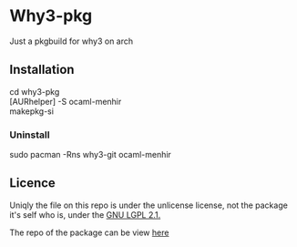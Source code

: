 # Why3-pkg
Just a pkgbuild for why3 on arch

## Installation

cd why3-pkg  
[AURhelper] -S ocaml-menhir  
makepkg-si

### Uninstall

sudo pacman -Rns why3-git ocaml-menhir

## Licence
Uniqly the file on this repo is under the unlicense license, not the package it's self who is, under the [GNU LGPL 2.1.](https://gitlab.inria.fr/why3/why3/-/blob/master/LICENSE)

The repo of the package can be view [here](https://gitlab.inria.fr/why3/why3)
